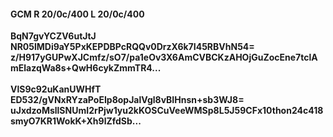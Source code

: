 #### GCM R 20/0c/400 L 20/0c/400
**BqN7gvYCZV6utJtJ**<br/>**NR05lMDi9aY5PxKEPDBPcRQQv0DrzX6k7I45RBVhN54=**<br/>**z/H917yGUPwXJCmfz/sO7/pa1eOv3X6AmCVBCKzAHOjGuZocEne7tclAmElazqWa8s+QwH6cykZmmTR4...**<br/><br/>
**VlS9c92uKanUWHfT**<br/>**ED532/gVNxRYzaPoEIp8opJalVgl8vBIHnsn+sb3WJ8=**<br/>**uJxdzoMsllSNUmI2rPjw1yu2kKOSCuVeeWMSp8L5J59CFx10thon24c418smyO7KR1WokK+Xh9lZfdSb...**